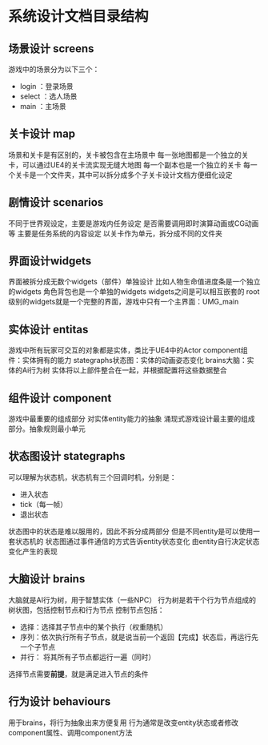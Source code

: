 # 系统设计文档目录结构

## 场景设计 screens

游戏中的场景分为以下三个：

- login     ：登录场景
- select    ：选人场景
- main      ：主场景

## 关卡设计 map

场景和关卡是有区别的，关卡被包含在主场景中
每一张地图都是一个独立的关卡，可以通过UE4的关卡流实现无缝大地图
每一个副本也是一个独立的关卡
每一个关卡是一个文件夹，其中可以拆分成多个子关卡设计文档方便细化设定

## 剧情设计 scenarios

不同于世界观设定，主要是游戏内任务设定
是否需要调用即时演算动画或CG动画等
主要是任务系统的内容设定
以关卡作为单元，拆分成不同的文件夹

## 界面设计widgets

界面被拆分成无数个widgets（部件）单独设计
比如人物生命值进度条是一个独立的widgets
角色背包也是一个单独的widgets
widgets之间是可以相互嵌套的
root级别的widgets就是一个完整的界面，游戏中只有一个主界面：UMG_main

## 实体设计 entitas

游戏中所有玩家可交互的对象都是实体，类比于UE4中的Actor
component组件：实体拥有的能力
stategraphs状态图：实体的动画姿态变化
brains大脑：实体的Ai行为树
实体将以上部件整合在一起，并根据配置将这些数据整合

## 组件设计 component

游戏中最重要的组成部分
对实体entity能力的抽象
涌现式游戏设计最主要的组成部分。抽象规则最小单元

## 状态图设计 stategraphs

可以理解为状态机，状态机有三个回调时机，分别是：

- 进入状态
- tick（每一帧）
- 退出状态

状态图中的状态是难以服用的，因此不拆分成两部分
但是不同entity是可以使用一套状态机的
状态图通过事件通信的方式告诉entity状态变化
由entity自行决定状态变化产生的表现

## 大脑设计 brains

大脑就是AI行为树，用于智慧实体（一些NPC）
行为树是若干个行为节点组成的树状图，包括控制节点和行为节点
控制节点包括：

- 选择：选择其子节点中的某个执行（权重随机）
- 序列：依次执行所有子节点，就是说当前一个返回【完成】状态后，再运行先一个子节点
- 并行： 将其所有子节点都运行一遍（同时）

选择节点需要**前提**，就是满足进入节点的条件

## 行为设计 behaviours

用于brains，将行为抽象出来方便复用
行为通常是改变entity状态或者修改component属性、调用component方法
